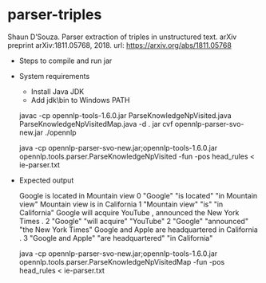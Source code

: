 # parser-triples

Shaun D’Souza. Parser extraction of triples in unstructured text. arXiv preprint arXiv:1811.05768, 2018. url: https://arxiv.org/abs/1811.05768

* Steps to compile and run jar

* System requirements
	* Install Java JDK
	* Add jdk\bin to Windows PATH

    javac -cp opennlp-tools-1.6.0.jar ParseKnowledgeNpVisited.java ParseKnowledgeNpVisitedMap.java -d .
    jar cvf opennlp-parser-svo-new.jar ./opennlp

    java -cp opennlp-parser-svo-new.jar;opennlp-tools-1.6.0.jar opennlp.tools.parser.ParseKnowledgeNpVisited -fun -pos head_rules < ie-parser.txt

* Expected output

    Google is located in Mountain view
    0       "Google"        "is located"    "in Mountain view"
    Mountain view is in California
    1       "Mountain view" "is"    "in California"
    Google will acquire YouTube , announced the New York Times .
    2       "Google"        "will acquire"  "YouTube"
    2       "Google"        "announced"     "the New York Times"
    Google and Apple are headquartered in California .
    3       "Google and Apple"      "are headquartered"     "in California"

    java -cp opennlp-parser-svo-new.jar;opennlp-tools-1.6.0.jar opennlp.tools.parser.ParseKnowledgeNpVisitedMap -fun -pos head_rules < ie-parser.txt
